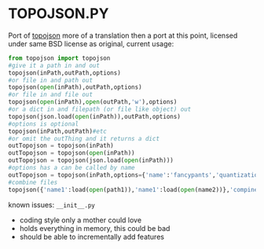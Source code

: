 # TOPOJSON.PY

Port of [topojson](https://github.com/mbostock/topojson) more of a translation then a port at this point, licensed under same BSD license as original, current usage:

```python
from topojson import topojson
#give it a path in and out
topojson(inPath,outPath,options)
#or file in and path out
topojson(open(inPath),outPath,options)
#or file in and file out
topojson(open(inPath),open(outPath,'w'),options)
#or a dict in and filepath (or file like object) out
topojson(json.load(open(inPath)),outPath,options)
#options is optional
topojson(inPath,outPath)#etc
#or omit the outThing and it returns a dict
outTopojson = topojson(inPath)
outTopojson = topojson(open(inPath))
outTopojson = topojson(json.load(open(inPath)))
#options has a can be called by name
outTopojson = topojson(inPath,options={'name':'fancypants','quantization':1e3})
#combine files
topojson({'name1':load(open(path1)),'name1':load(open(name2))},'compined.topojson')
```


known issues:
`__init__.py`
- coding style only a mother could love
- holds everything in memory, this could be bad
- should be able to incrementally add features
